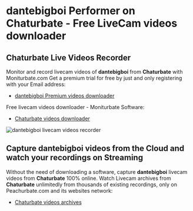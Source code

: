 # dantebigboi Performer on Chaturbate - Free LiveCam videos downloader

## Chaturbate Live Videos Recorder

Monitor and record livecam videos of **dantebigboi** from **Chaturbate** with Moniturbate.com
Get a premium trial for free by just and only registering with your Email address:
* [dantebigboi Premium videos downloader](https://moniturbate.com/request-demo-licence-key.html)

Free livecam videos downloader - Moniturbate Software:
* [Chaturbate videos downloader](https://moniturbate.com/moniturbate-download-software.html)

![dantebigboi livecam videos recorder](https://peachurnet.com/templates/moniturbate-software.png)


## Capture dantebigboi videos from the Cloud and watch your recordings on Streaming

Without the need of downloading a software, capture **dantebigboi** livecam videos from **Chaturbate** 100% online.
Watch Livecam archives from **Chaturbate** unlimitedly from thousands of existing recordings, only on Peachurbate.com and its websites network:
* [Chaturbate videos archives](https://peachurnet.com/)